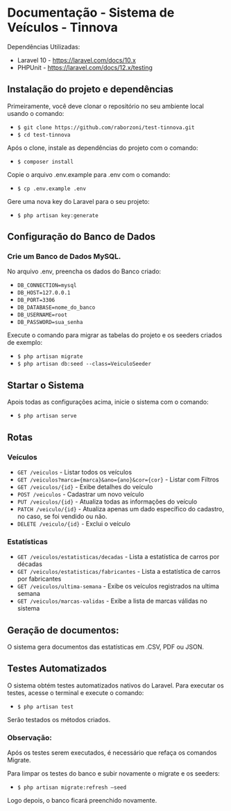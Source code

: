 # Documentação - Sistema de Veículos - Tinnova

Dependências Utilizadas:
- Laravel 10 - https://laravel.com/docs/10.x
- PHPUnit - https://laravel.com/docs/12.x/testing

## Instalação do projeto e dependências
Primeiramente, você deve clonar o repositório no seu ambiente local usando o comando:
- `$ git clone https://github.com/raborzoni/test-tinnova.git`
- `$ cd test-tinnova`

Após o clone, instale as dependências do projeto com o comando:
- `$ composer install`

Copie o arquivo .env.example para .env com o comando:
- `$ cp .env.example .env`

Gere uma nova key do Laravel para o seu projeto:
- `$ php artisan key:generate`

## Configuração do Banco de Dados
### Crie um Banco de Dados MySQL.
No arquivo .env, preencha os dados do Banco criado:
- `DB_CONNECTION=mysql`
- `DB_HOST=127.0.0.1`
- `DB_PORT=3306`
- `DB_DATABASE=nome_do_banco`
- `DB_USERNAME=root`
- `DB_PASSWORD=sua_senha`

Execute o comando para migrar as tabelas do projeto e os seeders criados de exemplo:
- `$ php artisan migrate`
- `$ php artisan db:seed --class=VeiculoSeeder`

## Startar o Sistema
Apois todas as configurações acima, inicie o sistema com o comando:
- `$ php artisan serve`

## Rotas
### Veículos
- `GET /veiculos` - Listar todos os veículos
- `GET /veiculos?marca={marca}&ano={ano}&cor={cor}` - Listar com Filtros
- `GET /veiculos/{id}` - Exibe detalhes do veículo
- `POST /veiculos` - Cadastrar um novo veículo
- `PUT /veiculos/{id}` - Atualiza todas as informações do veículo
- `PATCH /veiculo/{id}` - Atualiza apenas um dado específico do cadastro, no caso, se foi vendido ou não.
- `DELETE /veiculo/{id}` - Exclui o veículo

### Estatísticas
- `GET /veiculos/estatisticas/decadas` - Lista a estatística de carros por décadas
- `GET /veiculos/estatisticas/fabricantes` - Lista a estatística de carros por fabricantes
- `GET /veiculos/ultima-semana` - Exibe os veículos registrados na ultima semana
- `GET /veiculos/marcas-validas` - Exibe a lista de marcas válidas no sistema

## Geração de documentos:
O sistema gera documentos das estatísticas em .CSV, PDF ou JSON.

## Testes Automatizados
O sistema obtém testes automatizados nativos do Laravel. Para executar os testes, acesse o terminal e execute o comando:
- `$ php artisan test`

Serão testados os métodos criados.

### Observação: 
Após os testes serem executados, é necessário que refaça os comandos Migrate.

Para limpar os testes do banco e subir novamente o migrate e os seeders:
- `$ php artisan migrate:refresh –seed`

Logo depois, o banco ficará preenchido novamente.
